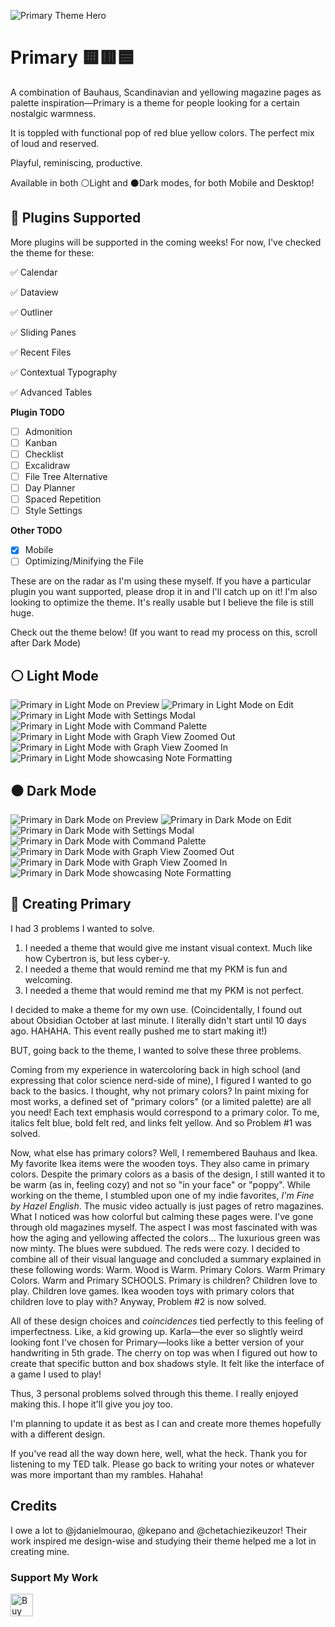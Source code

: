 ![Primary Theme Hero](https://github.com/ceciliamay/obsidianmd-theme-primary/blob/main/assets/primary-heroimg.png)

# Primary 🟨🟥🟦

A combination of Bauhaus, Scandinavian and yellowing magazine pages as palette inspiration—Primary is a theme for people looking for a certain nostalgic warmness.

It is toppled with functional pop of red blue yellow colors. The perfect mix of loud and reserved.

Playful, reminiscing, productive.

Available in both ⚪Light and ⚫Dark modes, for both Mobile and Desktop!

## 📌 Plugins Supported
More plugins will be supported in the coming weeks! For now, I've checked the theme for these:

✅ Calendar

✅ Dataview

✅ Outliner

✅ Sliding Panes

✅ Recent Files

✅ Contextual Typography

✅ Advanced Tables

**Plugin TODO**
- [ ] Admonition
- [ ] Kanban
- [ ] Checklist
- [ ] Excalidraw
- [ ] File Tree Alternative
- [ ] Day Planner
- [ ] Spaced Repetition
- [ ] Style Settings

**Other TODO**
- [x] Mobile 
- [ ] Optimizing/Minifying the File

These are on the radar as I'm using these myself. If you have a particular plugin you want supported, please drop it in and I'll catch up on it!
I'm also looking to optimize the theme. It's really usable but I believe the file is still huge.

Check out the theme below! (If you want to read my process on this, scroll after Dark Mode)

## ⚪ Light Mode

![Primary in Light Mode on Preview](https://github.com/ceciliamay/obsidianmd-theme-primary/blob/main/assets/Primary-Light-01%20Preview%20Mode.png)
![Primary in Light Mode on Edit](https://github.com/ceciliamay/obsidianmd-theme-primary/blob/main/assets/Primary-Light-02%20Edit%20Mode.png)
![Primary in Light Mode with Settings Modal](https://github.com/ceciliamay/obsidianmd-theme-primary/blob/main/assets/Primary-Light-03%20Modal.png)
![Primary in Light Mode with Command Palette](https://github.com/ceciliamay/obsidianmd-theme-primary/blob/main/assets/Primary-Light-04%20Command%20Palette.png)
![Primary in Light Mode with Graph View Zoomed Out](https://github.com/ceciliamay/obsidianmd-theme-primary/blob/main/assets/Primary-Light-05%20Graph%20View%201.png)
![Primary in Light Mode with Graph View Zoomed In](https://github.com/ceciliamay/obsidianmd-theme-primary/blob/main/assets/Primary-Light-06%20Graph%20View%202.png)
![Primary in Light Mode showcasing Note Formatting](https://github.com/ceciliamay/obsidianmd-theme-primary/blob/main/assets/Primary-Light-07%20Formatting.png)

## ⚫ Dark Mode

![Primary in Dark Mode on Preview](https://github.com/ceciliamay/obsidianmd-theme-primary/blob/main/assets/Primary-Dark-01%20Preview%20Mode.png)
![Primary in Dark Mode on Edit](https://github.com/ceciliamay/obsidianmd-theme-primary/blob/main/assets/Primary-Dark-02%20Edit%20Mode.png)
![Primary in Dark Mode with Settings Modal](https://github.com/ceciliamay/obsidianmd-theme-primary/blob/main/assets/Primary-Dark-03%20Modal.png)
![Primary in Dark Mode with Command Palette](https://github.com/ceciliamay/obsidianmd-theme-primary/blob/main/assets/Primary-Dark-04%20Command%20Palette.png)
![Primary in Dark Mode with Graph View Zoomed Out](https://github.com/ceciliamay/obsidianmd-theme-primary/blob/main/assets/Primary-Dark-05%20Graph%20View%201.png)
![Primary in Dark Mode with Graph View Zoomed In](https://github.com/ceciliamay/obsidianmd-theme-primary/blob/main/assets/Primary-Dark-06%20Graph%20View%202.png)
![Primary in Dark Mode showcasing Note Formatting](https://github.com/ceciliamay/obsidianmd-theme-primary/blob/main/assets/Primary-Dark-07%20Formatting.png)

## 🧠 Creating Primary

I had 3 problems I wanted to solve.

1. I needed a theme that would give me instant visual context. Much like how Cybertron is, but less cyber-y.
2. I needed a theme that would remind me that my PKM is fun and welcoming.
3. I needed a theme that would remind me that my PKM is not perfect.

I decided to make a theme for my own use. (Coincidentally, I found out about Obsidian October at last minute. I literally didn't start until 10 days ago. HAHAHA. This event really pushed me to start making it!)

BUT, going back to the theme, I wanted to solve these three problems.

Coming from my experience in watercoloring back in high school (and expressing that color science nerd-side of mine), I figured I wanted to go back to the basics. I thought, why not primary colors? In paint mixing for most works, a defined set of "primary colors" (or a limited palette) are all you need! Each text emphasis would correspond to a primary color. To me, italics felt blue, bold felt red, and links felt yellow. And so Problem #1 was solved.

Now, what else has primary colors? Well, I remembered Bauhaus and Ikea. My favorite Ikea items were the wooden toys. They also came in primary colors. Despite the primary colors as a basis of the design, I still wanted it to be warm (as in, feeling cozy) and not so "in your face"  or "poppy". While working on the theme, I stumbled upon one of my indie favorites, *I'm Fine by Hazel English*. The music video actually is just pages of retro magazines. What I noticed was how colorful but calming these pages were. I've gone through old magazines myself. The aspect I was most fascinated with was how the aging and yellowing affected the colors... The luxurious green was now minty. The blues were subdued. The reds were cozy. I decided to combine all of their visual language and concluded a summary explained in these following words: Warm. Wood is Warm. Primary Colors. Warm Primary Colors. Warm and Primary SCHOOLS. Primary is children? Children love to play. Children love games. Ikea wooden toys with primary colors that children love to play with? Anyway, Problem #2 is now solved.

All of these design choices and *coincidences* tied perfectly to this feeling of imperfectness. Like, a kid growing up. Karla—the ever so slightly weird looking font I've chosen for Primary—looks like a better version of your handwriting in 5th grade. The cherry on top was when I figured out how to create that specific button and box shadows style. It felt like the interface of a game I used to play!

Thus, 3 personal problems solved through this theme. I really enjoyed making this. I hope it'll give you joy too.

I'm planning to update it as best as I can and create more themes hopefully with a different design.

If you've read all the way down here, well, what the heck. Thank you for listening to my TED talk. Please go back to writing your notes or whatever was more important than my rambles. Hahaha!

## Credits
I owe a lot to @jdanielmourao, @kepano and @chetachiezikeuzor! Their work inspired me design-wise and studying their theme helped me a lot in creating mine.

### Support My Work
<a href='https://ko-fi.com/E1E76SQX8' target='_blank'><img height='36' style='border:0px;height:36px;' src='https://cdn.ko-fi.com/cdn/kofi3.png?v=3' border='0' alt='Buy Me a Coffee at ko-fi.com' /></a>
